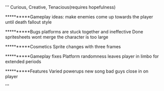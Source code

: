 '''
Curious, Creative, Tenacious(requires hopefulness)

**********Gameplay ideas:
make enemies come up towards the player until death 
fallout style

**********Bugs
platforms are stuck together and ineffective Done
spritesheets wont merge
the character is too large

**********Cosmetics
Sprite changes with three frames

**********Gameplay fixes
Platform randomness leaves player in limbo for extended periods


**********Features
Varied powerups
new song
bad guys close in on player

'''
